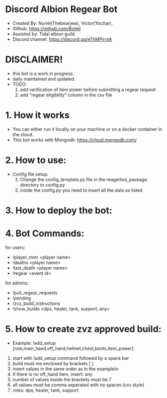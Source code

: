 # Discord Albion Regear Bot

- Created By: Nuriel(Thebearjew), Victor(Yocttar).
- Github: https://github.com/Botiel
- Assisted by: Tidal albion guild
- Discord channel: https://discord.gg/eThMPjrytA

# DISCLAIMER!
  - this bot is a work in progress.
  - daily maintained and updated.
  - TODO:
    1. add verification of item power before submitting a regear request
    2. add "regear eligibility" column in the csv file

# 1. How it works

  - You can either run it locally on your machine or on a docker container in the cloud.
  - This bot works with Mongodb: https://cloud.mongodb.com/

# 2. How to use:

- Config file setup:
    1. Change the config_template.py file in the reagerbot_package directory to config.py
    2. inside the config.py you need to insert all the data as listed

# 3. How to deploy the bot:


# 4. Bot Commands:

for users:
  - !player_mmr \<player name>
  - !deaths \<player name>
  - !last_death \<player name>
  - !regear \<event id>


for admins:
  - !pull_regear_requests
  - !pending
  - !zvz_build_instructions
  - !show_builds \<dps, healer, tank, support, any>

# 5. How to create zvz approved build:

  - Example: !add_setup [role,main_hand,off_hand,helmet,chest,boots,item_power]
  1. start with !add_setup command followed by a space bar
  2. build must me enclosed by brackets [ ]
  3. insert values in the same order as in the example\n
  4. if there is no off_hand item, insert: any
  5. number of values inside the brackets must be 7
  6. all values must be comma separated with no spaces (csv style)
  7. roles: dps, healer, tank, support



